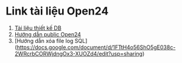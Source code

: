 # Link tài liệu Open24
1. [Tài liệu thiết kế DB](https://docs.google.com/spreadsheets/d/11HhJ6C3Ew5UdVjYIWuRQjgNLX5LSKToVX2f6F6tk-hU/edit?usp=sharing)
2. [Hướng dẫn public Open24](https://docs.google.com/document/d/189MJhpOG3VM0CapyHgfJI1fGjWUymvbCwEYQpazRye4/edit?usp=sharing)  
3. [Hướng dẫn xóa file log SQL] (https://docs.google.com/document/d/1FTtH4o56ShO5gE038c-2WRcrbCORWjdngOx3-XUOZd4/edit?usp=sharing)


